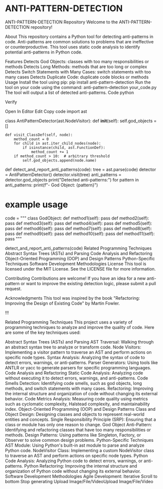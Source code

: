 # ANTI-PATTERN-DETECTION




ANTI-PATTERN-DETECTION Repository
Welcome to the ANTI-PATTERN-DETECTION repository!

About
This repository contains a Python tool for detecting anti-patterns in code. Anti-patterns are common solutions to problems that are ineffective or counterproductive. This tool uses static code analysis to identify potential anti-patterns in Python code.

Features
Detects God Objects: classes with too many responsibilities or methods
Detects Long Methods: methods that are too long or complex
Detects Switch Statements with Many Cases: switch statements with too many cases
Detects Duplicate Code: duplicate code blocks or methods
Usage
Install the tool using pip: pip install anti-pattern-detection
Run the tool on your code using the command: anti-pattern-detection your_code.py
The tool will output a list of detected anti-patterns.
Code
python

Verify

Open In Editor
Edit
Copy code
import ast

class AntiPatternDetector(ast.NodeVisitor):
    def __init__(self):
        self.god_objects = []

    def visit_ClassDef(self, node):
        method_count = 0
        for child in ast.iter_child_nodes(node):
            if isinstance(child, ast.FunctionDef):
                method_count += 1
        if method_count > 10:  # arbitrary threshold
            self.god_objects.append(node.name)

def detect_and_report_anti_patterns(code):
    tree = ast.parse(code)
    detector = AntiPatternDetector()
    detector.visit(tree)
    anti_patterns = detector.god_objects
    print("Detected anti-patterns:")
    for pattern in anti_patterns:
        print(f"- God Object: {pattern}")

# example usage
code = """
class GodObject:
    def method1(self):
        pass
    def method2(self):
        pass
    def method3(self):
        pass
    def method4(self):
        pass
    def method5(self):
        pass
    def method6(self):
        pass
    def method7(self):
        pass
    def method8(self):
        pass
    def method9(self):
        pass
    def method10(self):
        pass
    def method11(self):
        pass
"""

detect_and_report_anti_patterns(code)
Related Programming Techniques
Abstract Syntax Trees (ASTs) and Parsing
Code Analysis and Refactoring
Object-Oriented Programming (OOP) and Design Patterns
Python-Specific Techniques
Software Development Methodologies
License
This tool is licensed under the MIT License. See the LICENSE file for more information.

Contributing
Contributions are welcome! If you have an idea for a new anti-pattern or want to improve the existing detection logic, please submit a pull request.

Acknowledgments
This tool was inspired by the book "Refactoring: Improving the Design of Existing Code" by Martin Fowler.











!!!

Related Programming Techniques
This project uses a variety of programming techniques to analyze and improve the quality of code. Here are some of the key techniques used:

Abstract Syntax Trees (ASTs) and Parsing
AST Traversal: Walking through an abstract syntax tree to analyze or transform code.
Node Visitors: Implementing a visitor pattern to traverse an AST and perform actions on specific node types.
Syntax Analysis: Analyzing the syntax of code to detect errors, warnings, or anti-patterns.
Parser Generators: Using tools like ANTLR or yacc to generate parsers for specific programming languages.
Code Analysis and Refactoring
Static Code Analysis: Analyzing code without executing it to detect errors, warnings, and anti-patterns.
Code Smells Detection: Identifying code smells, such as god objects, long methods, and switch statements with many cases.
Refactoring: Improving the internal structure and organization of code without changing its external behavior.
Code Metrics Analysis: Measuring code quality using metrics such as cyclomatic complexity, Halstead complexity, and maintainability index.
Object-Oriented Programming (OOP) and Design Patterns
Class and Object Design: Designing classes and objects to represent real-world entities and concepts.
Single Responsibility Principle (SRP): Ensuring that a class or module has only one reason to change.
God Object Anti-Pattern: Identifying and refactoring classes that have too many responsibilities or methods.
Design Patterns: Using patterns like Singleton, Factory, or Observer to solve common design problems.
Python-Specific Techniques
AST Module: Using Python's built-in ast module to parse and analyze Python code.
NodeVisitor Class: Implementing a custom NodeVisitor class to traverse an AST and perform actions on specific node types.
Python Code Analysis: Analyzing Python code to detect errors, warnings, or anti-patterns.
Python Refactoring: Improving the internal structure and organization of Python code without changing its external behavior.
Software Development Methodologies
Agile Development: Iterative
Scroll to bottom
Stop generating
Upload Image/File/VideoUpload Image/File/Video
